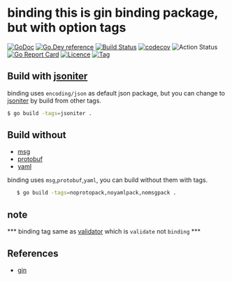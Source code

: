 # binding this is gin binding package, but with option tags

[![GoDoc](https://godoc.org/github.com/thinkgos/binding?status.svg)](https://godoc.org/github.com/thinkgos/binding)
[![Go.Dev reference](https://img.shields.io/badge/go.dev-reference-blue?logo=go&logoColor=white)](https://pkg.go.dev/github.com/thinkgos/binding?tab=doc)
[![Build Status](https://www.travis-ci.org/thinkgos/binding.svg?branch=master)](https://www.travis-ci.org/thinkgos/binding)
[![codecov](https://codecov.io/gh/thinkgos/binding/branch/master/graph/badge.svg)](https://codecov.io/gh/thinkgos/binding)
![Action Status](https://github.com/thinkgos/binding/workflows/Go/badge.svg)
[![Go Report Card](https://goreportcard.com/badge/github.com/thinkgos/binding)](https://goreportcard.com/report/github.com/thinkgos/binding)
[![Licence](https://img.shields.io/github/license/thinkgos/binding)](https://raw.githubusercontent.com/thinkgos/binding/master/LICENSE)
[![Tag](https://img.shields.io/github/v/tag/thinkgos/binding)](https://github.com/thinkgos/binding/tags)

## Build with [jsoniter](https://github.com/json-iterator/go)

binding uses `encoding/json` as default json package, but you can change to [jsoniter](https://github.com/json-iterator/go) by build from other tags.

```sh
$ go build -tags=jsoniter .
```

## Build without 
- [msg](github.com/ugorji/go)
- [protobuf](github.com/golang/protobuf/proto)
- [yaml](https://github.com/go-yaml/yaml)
   
binding uses `msg`,`protobuf`,`yaml`, you can build without them with tags.
   
```sh
   $ go build -tags=noprotopack,noyamlpack,nomsgpack .
```

## note 
*** binding tag same as [validator](github.com/go-playground/validator/v10) which is `validate` not `binding` ***

## References
- [gin](https://github.com/gin-gonic/gin)